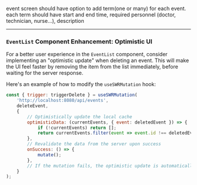 event screen should have option to add term(one or many) for each event.
each term should have start and end time, required personnel (doctor, technician, nurse...), description

---
### `EventList` Component Enhancement: Optimistic UI

For a better user experience in the `EventList` component, consider implementing an "optimistic update" when deleting an event. This will make the UI feel faster by removing the item from the list immediately, before waiting for the server response.

Here's an example of how to modify the `useSWRMutation` hook:

```javascript
const { trigger: triggerDelete } = useSWRMutation(
    'http://localhost:8080/api/events',
    deleteEvent,
    {
        // Optimistically update the local cache
        optimisticData: (currentEvents, { event: deletedEvent }) => {
            if (!currentEvents) return [];
            return currentEvents.filter(event => event.id !== deletedEvent.id);
        },
        // Revalidate the data from the server upon success
        onSuccess: () => {
            mutate();
        },
        // If the mutation fails, the optimistic update is automatically rolled back.
    }
);
```